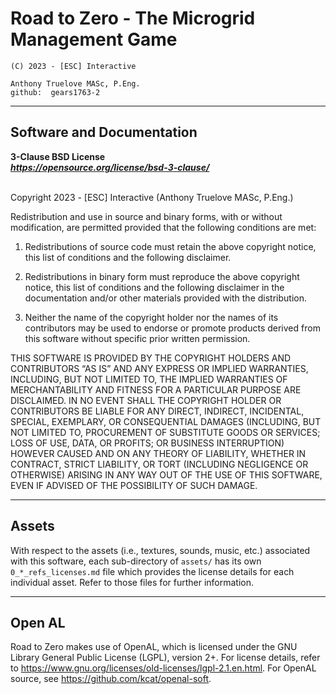 # Road to Zero - The Microgrid Management Game

    (C) 2023 - [ESC] Interactive
    
    Anthony Truelove MASc, P.Eng. 
    github:  gears1763-2 

--------


## Software and Documentation

**3-Clause BSD License**  
***<https://opensource.org/license/bsd-3-clause/>***
</br></br>

Copyright 2023 - [ESC] Interactive (Anthony Truelove MASc, P.Eng.)

Redistribution and use in source and binary forms, with or without modification, are
permitted provided that the following conditions are met:

1. Redistributions of source code must retain the above copyright notice, this list of
conditions and the following disclaimer.

2. Redistributions in binary form must reproduce the above copyright notice, this list
of conditions and the following disclaimer in the documentation and/or other materials
provided with the distribution.

3. Neither the name of the copyright holder nor the names of its contributors may be
used to endorse or promote products derived from this software without specific prior
written permission.

THIS SOFTWARE IS PROVIDED BY THE COPYRIGHT HOLDERS AND CONTRIBUTORS “AS IS” AND ANY
EXPRESS OR IMPLIED WARRANTIES, INCLUDING, BUT NOT LIMITED TO, THE IMPLIED WARRANTIES OF
MERCHANTABILITY AND FITNESS FOR A PARTICULAR PURPOSE ARE DISCLAIMED. IN NO EVENT SHALL
THE COPYRIGHT HOLDER OR CONTRIBUTORS BE LIABLE FOR ANY DIRECT, INDIRECT, INCIDENTAL,
SPECIAL, EXEMPLARY, OR CONSEQUENTIAL DAMAGES (INCLUDING, BUT NOT LIMITED TO, PROCUREMENT
OF SUBSTITUTE GOODS OR SERVICES; LOSS OF USE, DATA, OR PROFITS; OR BUSINESS INTERRUPTION)
HOWEVER CAUSED AND ON ANY THEORY OF LIABILITY, WHETHER IN CONTRACT, STRICT LIABILITY, OR
TORT (INCLUDING NEGLIGENCE OR OTHERWISE) ARISING IN ANY WAY OUT OF THE USE OF THIS
SOFTWARE, EVEN IF ADVISED OF THE POSSIBILITY OF SUCH DAMAGE. 

--------


## Assets

With respect to the assets (i.e., textures, sounds, music, etc.) associated with this
software, each sub-directory of `assets/` has its own `0_*_refs_licenses.md` file which
provides the license details for each individual asset. Refer to those files for further
information. 

--------


## Open AL

Road to Zero makes use of OpenAL, which is licensed under the GNU Library General Public
License (LGPL), version 2+. For license details, refer to
<https://www.gnu.org/licenses/old-licenses/lgpl-2.1.en.html>. For OpenAL source, see
<https://github.com/kcat/openal-soft>.
